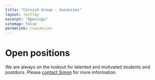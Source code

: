 ```yaml
---
title: "Cornish Group - Vacancies"
layout: textlay
excerpt: "Openings"
sitemap: false
permalink: /vacancies
---
```


# Open positions

We are always on the lookout for talented and motivated students and postdocs. Please [contact Simon](mailto:s.l.cornish@durham.ac.uk) for more information.
